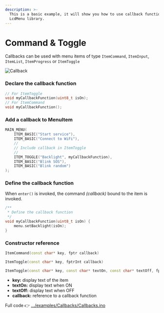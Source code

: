 ```yaml
---
description: >-
  This is a basic example, it will show you how to use callback functions in the
  LcdMenu library.
---
```


# Command & Toggle

Callbacks can be used with menu items of type `ItemCommand`, `ItemInput`, `ItemList`, `ItemProgress` or `ItemToggle`

<div align="left">

<img src="https://i.imgur.com/1CUPScl.gif" alt="Callback">

</div>

### Declare the callback function

```cpp
// For ItemToggle
void myCallbackFunction(uint8_t isOn);
// For ItemCommand
void myCallbackFunction();
```

### Add a callback to MenuItem

```cpp
MAIN_MENU(
    ITEM_BASIC("Start service"),
    ITEM_BASIC("Connect to WiFi"),
    //
    // Include callback in ItemToggle
    //
    ITEM_TOGGLE("Backlight", myCallbackFunction),
    ITEM_BASIC("Blink SOS"),
    ITEM_BASIC("Blink random")
);
```

### Define the callback function

When `enter()` is invoked, the command _(callback)_ bound to the item is invoked.

```cpp
/**
 * Define the callback function
 */
void myCallbackFunction(uint8_t isOn) {
    menu.setBacklight(isOn);
}
```

### Constructor reference

```cpp
ItemCommand(const char* key, fptr callback)
```

```cpp
ItemToggle(const char* key, fptrInt callback)
```

```cpp
ItemToggle(const char* key, const char* textOn, const char* textOff, fptrInt callback)
```

* **key:** display text of the item
* **textOn:** display text when ON
* **textOff:** display text when OFF
* **callback:** reference to a callback function

Full code 👉 [.../examples/Callbacks/Callbacks.ino](https://github.com/forntoh/LcdMenu/tree/master/examples/Callbacks/Callbacks.ino)
